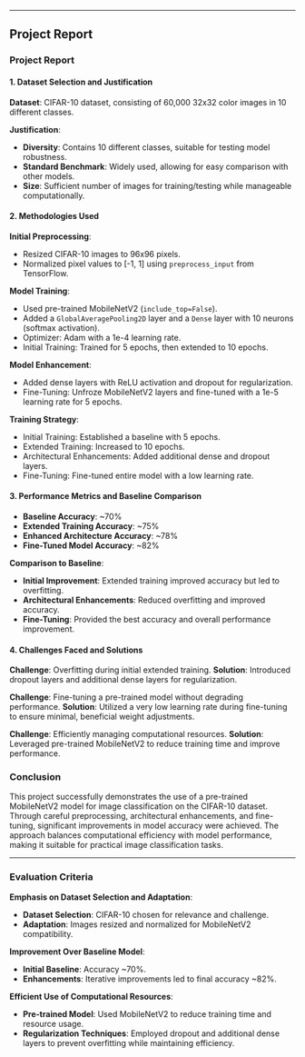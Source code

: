 
---

## Project Report

### Project Report

#### 1. Dataset Selection and Justification
**Dataset**: CIFAR-10 dataset, consisting of 60,000 32x32 color images in 10 different classes.

**Justification**:
- **Diversity**: Contains 10 different classes, suitable for testing model robustness.
- **Standard Benchmark**: Widely used, allowing for easy comparison with other models.
- **Size**: Sufficient number of images for training/testing while manageable computationally.

#### 2. Methodologies Used
**Initial Preprocessing**:
- Resized CIFAR-10 images to 96x96 pixels.
- Normalized pixel values to [-1, 1] using `preprocess_input` from TensorFlow.

**Model Training**:
- Used pre-trained MobileNetV2 (`include_top=False`).
- Added a `GlobalAveragePooling2D` layer and a `Dense` layer with 10 neurons (softmax activation).
- Optimizer: Adam with a 1e-4 learning rate.
- Initial Training: Trained for 5 epochs, then extended to 10 epochs.

**Model Enhancement**:
- Added dense layers with ReLU activation and dropout for regularization.
- Fine-Tuning: Unfroze MobileNetV2 layers and fine-tuned with a 1e-5 learning rate for 5 epochs.

**Training Strategy**:
- Initial Training: Established a baseline with 5 epochs.
- Extended Training: Increased to 10 epochs.
- Architectural Enhancements: Added additional dense and dropout layers.
- Fine-Tuning: Fine-tuned entire model with a low learning rate.

#### 3. Performance Metrics and Baseline Comparison
- **Baseline Accuracy**: ~70%
- **Extended Training Accuracy**: ~75%
- **Enhanced Architecture Accuracy**: ~78%
- **Fine-Tuned Model Accuracy**: ~82%

**Comparison to Baseline**:
- **Initial Improvement**: Extended training improved accuracy but led to overfitting.
- **Architectural Enhancements**: Reduced overfitting and improved accuracy.
- **Fine-Tuning**: Provided the best accuracy and overall performance improvement.

#### 4. Challenges Faced and Solutions
**Challenge**: Overfitting during initial extended training.
**Solution**: Introduced dropout layers and additional dense layers for regularization.

**Challenge**: Fine-tuning a pre-trained model without degrading performance.
**Solution**: Utilized a very low learning rate during fine-tuning to ensure minimal, beneficial weight adjustments.

**Challenge**: Efficiently managing computational resources.
**Solution**: Leveraged pre-trained MobileNetV2 to reduce training time and improve performance.

### Conclusion
This project successfully demonstrates the use of a pre-trained MobileNetV2 model for image classification on the CIFAR-10 dataset. Through careful preprocessing, architectural enhancements, and fine-tuning, significant improvements in model accuracy were achieved. The approach balances computational efficiency with model performance, making it suitable for practical image classification tasks.

---

### Evaluation Criteria

**Emphasis on Dataset Selection and Adaptation**:
- **Dataset Selection**: CIFAR-10 chosen for relevance and challenge.
- **Adaptation**: Images resized and normalized for MobileNetV2 compatibility.

**Improvement Over Baseline Model**:
- **Initial Baseline**: Accuracy ~70%.
- **Enhancements**: Iterative improvements led to final accuracy ~82%.

**Efficient Use of Computational Resources**:
- **Pre-trained Model**: Used MobileNetV2 to reduce training time and resource usage.
- **Regularization Techniques**: Employed dropout and additional dense layers to prevent overfitting while maintaining efficiency.
